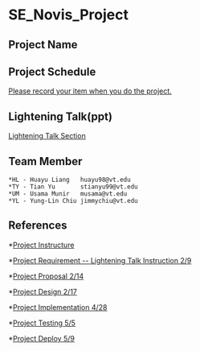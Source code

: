 # SE_Novis_Project

## Project Name

## Project Schedule
[Please record your item when you do the project.](https://docs.google.com/spreadsheets/d/1IH-8hq_Svc34SFyP2USQ0QsJGWKLluRK/edit#gid=54235150)

## Lightening Talk(ppt)
[Lightening Talk Section](https://docs.google.com/presentation/d/1t5d_D25gSpmguoqXy9Hf-YOLuib2f1j4/edit#slide=id.p1)

## Team Member
    *HL - Huayu Liang   huayu98@vt.edu
    *TY - Tian Yu       stianyu99@vt.edu
    *UM - Usama Munir   musama@vt.edu
    *YL - Yung-Lin Chiu jimmychiu@vt.edu

## References
*[Project Instructure](https://github.com/CS5704-VT/Course/blob/main/Project/README.md)

*[Project Requirement -- Lightening Talk Instruction 2/9](https://github.com/CS5704-VT/Course/blob/main/Project/REQUIREMENTS.md)

*[Project Proposal 2/14](https://github.com/CS5704-VT/Course/blob/main/Project/DESIGN.md)

*[Project Design 2/17](https://github.com/CS5704-VT/Course/blob/main/Project/DESIGN.md)

*[Project Implementation 4/28](https://github.com/CS5704-VT/Course/blob/main/Project/IMPLEMENTATION.md)

*[Project Testing 5/5](https://github.com/CS5704-VT/Course/blob/main/Project/TESTING.md)

*[Project Deploy 5/9](https://github.com/CS5704-VT/Course/blob/main/Project/DEPLOY.md)